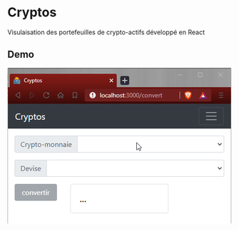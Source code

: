 # Cryptos

Visulaisation des portefeuilles de crypto-actifs développé en React

## Demo

![démo](./assets/demo/demo.gif)